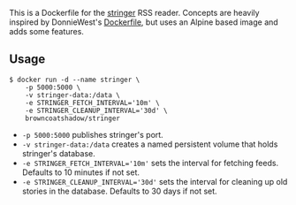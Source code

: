 This is a Dockerfile for the [stringer](https://github.com/swanson/stringer) RSS reader. Concepts are heavily inspired by DonnieWest's [Dockerfile](https://github.com/DonnieWest/dockerfiles/tree/master/stringer), but uses an Alpine based image and adds some features.

## Usage
```sh-session
$ docker run -d --name stringer \
    -p 5000:5000 \
    -v stringer-data:/data \
    -e STRINGER_FETCH_INTERVAL='10m' \
    -e STRINGER_CLEANUP_INTERVAL='30d' \
    browncoatshadow/stringer
```

- `-p 5000:5000` publishes stringer's port.
- `-v stringer-data:/data` creates a named persistent volume that holds stringer's database.
- `-e STRINGER_FETCH_INTERVAL='10m'` sets the interval for fetching feeds.  Defaults to 10 minutes if not set.
- `-e STRINGER_CLEANUP_INTERVAL='30d'` sets the interval for cleaning up old stories in the database. Defaults to 30 days if not set.
